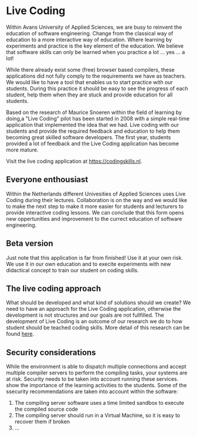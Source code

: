 # Live Coding
Within Avans University of Applied Sciences, we are busy to reinvent the education of software engineering. Change from the classical way of education to a more interactive way of education. Where learning by experiments and practice is the key element of the education. We believe that software skills can only be learned when you practice a lot ... yes ... a lot!

While there already exist some (free) browser based compilers, these applications did not fully comply to the requirements we have as teachers. We would like to have a tool that enables us to start practice with our students. During this practice it should be easy to see the progress of each student, help them when they are stuck and provide education for all students.  

Based on the research of Maurice Snoeren within the field of learning by doing,a "Live Coding" pilot has been started in 2008 with a simple real-time application that implemented the idea that we had. Live coding with our students and provide the required feedback and education to help them becoming great skilled software developers. The first year, students provided a lot of feedback and the Live Coding application has become more mature.

Visit the live coding application at https://codingskills.nl.

## Everyone enthousiast
Within the Netherlands different Univesities of Applied Sciences uses Live Coding during their lectures. Collaboration is on the way and we would like to make the next step to make it more easier for students and lecturers to provide interactive coding lessons. We can conclude that this form opens new oppertunities and improvement to the currect education of software engineering.

## Beta version
Just note that this application is far from finished! Use it at your own risk. We use it in our own education and to execite experiments with new didactical concept to train our student on coding skills.

## The live coding approach
What should be developed and what kind of solutions should we create? We need to have an approach for the Live Coding application, otherwise the development is not structures and our goals are not fullfilled. The development of Live Coding is an outcome of our research we do to how student should be teached coding skills. More detail of this research can be found [here](RESEARCH.md). 

<todo>

## Security considerations

While the environment is able to dispatch multiple connections and accept multiple compiler
servers to perform the compiling tasks, your systems are at risk. Security needs to be taken
into account running these services. show the importance of the learning activities to the students. Some of the ssecurity recommendations are taken into 
account within the software:
1. The compiling server software uses a time limited sandbox to execute the compiled source code
2. The compiling server should run in a Virtual Machine, so it is easy to recover them if broken
3. ... <definitely not complete>

